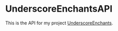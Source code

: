 # UnderscoreEnchantsAPI
This is the API for my project [UnderscoreEnchants](https://www.spigotmc.org/resources/97002/).
